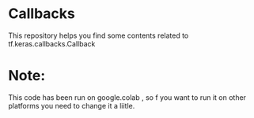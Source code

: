 # Callbacks
This repository helps you find some contents related to tf.keras.callbacks.Callback
# Note:
This code has been run on google.colab , so f you want to run it on other platforms you need to change it a liitle.
